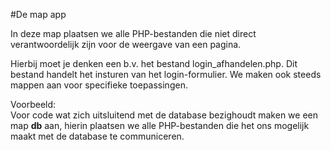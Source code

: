 #De map app

In deze map plaatsen we alle PHP-bestanden die niet direct verantwoordelijk zijn voor de weergave van een pagina.  
  
Hierbij moet je denken een b.v. het bestand login_afhandelen.php. Dit bestand handelt het insturen van het login-formulier. We maken ook steeds mappen aan voor specifieke toepassingen.  
  
Voorbeeld:  
Voor code wat zich uitsluitend met de database bezighoudt maken we een map __db__ aan, hierin plaatsen we alle PHP-bestanden die het ons mogelijk maakt met de database te communiceren.  
